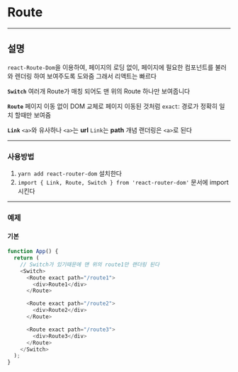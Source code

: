 # Route

---

## 설명

`react-Route-Dom`을 이용하여, 페이지의 로딩 없이, 페이지에 필요한 컴포넌트를 불러와 렌더링 하여 보여주도록 도와줌
그래서 리액트는 빠르다

**`Switch`**
여러개 Route가 매칭 되어도 맨 위의 Route 하나만 보여줍니다

**`Route`**
페이지 이동 없이 DOM 교체로 페이지 이동된 것처럼
`exact`: 경로가 정확히 일치 할때만 보여줌

**`Link`**
`<a>`와 유사하나 `<a>`는 **url** `Link`는 **path** 개념
랜더링은 `<a>`로 된다

---

### 사용방법

1. `yarn add react-router-dom` 설치한다
2. `import { Link, Route, Switch } from 'react-router-dom'` 문서에 import 시킨다

---

### 예제

#### 기본

```javascript
function App() {
  return (
    // Switch가 있기때문에 맨 위의 route1만 랜더링 된다
    <Switch>
      <Route exact path="/route1">
        <div>Route1</div>
      </Route>

      <Route exact path="/route2">
        <div>Route2</div>
      </Route>

      <Route exact path="/route3">
        <div>Route3</div>
      </Route>
    </Switch>
  );
}
```
